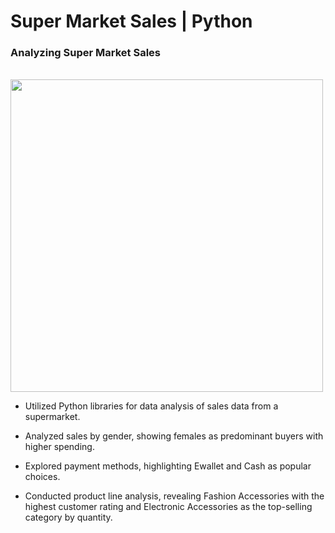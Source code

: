 <h1> Super Market Sales | Python </h1>

<h3>Analyzing Super Market Sales</h3>
<br>

 <img src="1/Image.png" width=500 />

* Utilized Python libraries for data analysis of sales data from a supermarket.

* Analyzed sales by gender, showing females as predominant buyers with higher spending.

* Explored payment methods, highlighting Ewallet and Cash as popular choices.

* Conducted product line analysis, revealing Fashion Accessories with the highest customer rating and Electronic Accessories as the top-selling category by quantity.



